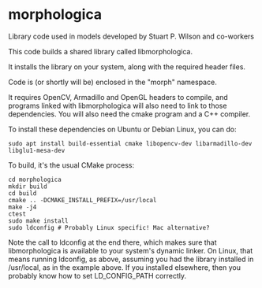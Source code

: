 # morphologica

Library code used in models developed by Stuart P. Wilson and co-workers

This code builds a shared library called libmorphologica.

It installs the library on your system, along with the required header
files.

Code is (or shortly will be) enclosed in the "morph" namespace.

It requires OpenCV, Armadillo and OpenGL headers to compile, and
programs linked with libmorphologica will also need to link to those
dependencies. You will also need the cmake program and a C++ compiler.

To install these dependencies on Ubuntu or Debian Linux, you can do:

```
sudo apt install build-essential cmake libopencv-dev libarmadillo-dev libglu1-mesa-dev
```

To build, it's the usual CMake process:

```
cd morphologica
mkdir build
cd build
cmake .. -DCMAKE_INSTALL_PREFIX=/usr/local
make -j4
ctest
sudo make install
sudo ldconfig # Probably Linux specific! Mac alternative?
```

Note the call to ldconfig at the end there, which makes sure that
libmorphologica is available to your system's dynamic linker. On
Linux, that means running ldconfig, as above, assuming you had the
library installed in /usr/local, as in the example above. If you
installed elsewhere, then you probably know how to set
LD\_CONFIG\_PATH correctly.
